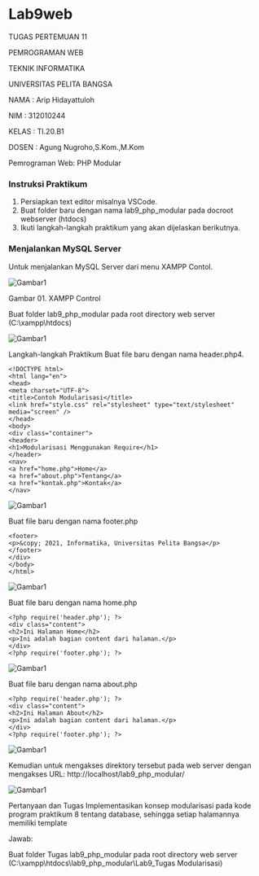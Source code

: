 # Lab9web


TUGAS PERTEMUAN 11

PEMROGRAMAN WEB

TEKNIK INFORMATIKA

UNIVERSITAS PELITA BANGSA

NAMA : Arip Hidayattuloh

NIM : 312010244

KELAS : TI.20.B1

DOSEN : Agung Nugroho,S.Kom.,M.Kom

Pemrograman Web: PHP Modular

### Instruksi Praktikum

1. Persiapkan text editor misalnya VSCode.
2. Buat folder baru dengan nama lab9_php_modular pada docroot webserver (htdocs)
3. Ikuti langkah-langkah praktikum yang akan dijelaskan berikutnya.

### Menjalankan MySQL Server

Untuk menjalankan MySQL Server dari menu XAMPP Contol.

![Gambar1](screenshot/ss1.png)

Gambar 01. XAMPP Control

Buat folder lab9_php_modular pada root directory web server (C:\xampp\htdocs)

![Gambar1](screenshot/ss2.png)

Langkah-langkah Praktikum
Buat file baru dengan nama header.php4.

```
<!DOCTYPE html>
<html lang="en">
<head>
<meta charset="UTF-8">
<title>Contoh Modularisasi</title>
<link href="style.css" rel="stylesheet" type="text/stylesheet"
media="screen" />
</head>
<body>
<div class="container">
<header>
<h1>Modularisasi Menggunakan Require</h1>
</header>
<nav>
<a href="home.php">Home</a>
<a href="about.php">Tentang</a>
<a href="kontak.php">Kontak</a>
</nav>
```

![Gambar1](screenshot/ss3.png)

Buat file baru dengan nama footer.php

```
<footer>
<p>&copy; 2021, Informatika, Universitas Pelita Bangsa</p>
</footer>
</div>
</body>
</html>
```

![Gambar1](screenshot/ss4.png)

Buat file baru dengan nama home.php

```
<?php require('header.php'); ?>
<div class="content">
<h2>Ini Halaman Home</h2>
<p>Ini adalah bagian content dari halaman.</p>
</div>
<?php require('footer.php'); ?>
```

![Gambar1](screenshot/ss5.png)


Buat file baru dengan nama about.php
```
<?php require('header.php'); ?>
<div class="content">
<h2>Ini Halaman About</h2>
<p>Ini adalah bagian content dari halaman.</p>
</div>
<?php require('footer.php'); ?>
```


![Gambar1](screenshot/ss6.png)

Kemudian untuk mengakses direktory tersebut pada web server dengan mengakses URL: http://localhost/lab9_php_modular/

![Gambar1](screenshot/ss7.png)

Pertanyaan dan Tugas
Implementasikan konsep modularisasi pada kode program praktikum 8 tentang database, sehingga setiap halamannya memiliki template

Jawab:

Buat folder Tugas lab9_php_modular pada root directory web server (C:\xampp\htdocs\lab9_php_modular\Lab9_Tugas Modularisasi)




